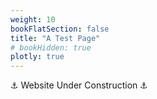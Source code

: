 ```yaml
---
weight: 10
bookFlatSection: false
title: "A Test Page"
# bookHidden: true
plotly: true
---
```


⚓ Website Under Construction ⚓

